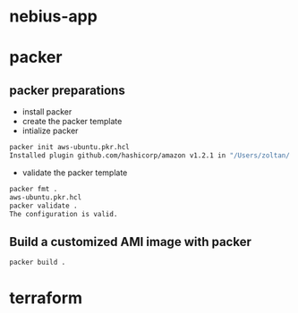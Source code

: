 # nebius-app

# packer
## packer preparations
* install packer
* create the packer template
* intialize packer
```bash
packer init aws-ubuntu.pkr.hcl
Installed plugin github.com/hashicorp/amazon v1.2.1 in "/Users/zoltan/.config/packer/plugins/github.com/hashicorp/amazon/packer-plugin-amazon_v1.2.1_x5.0_darwin_arm64"
```
* validate the packer template
```bash
packer fmt .
aws-ubuntu.pkr.hcl
packer validate .
The configuration is valid.
```
## Build a customized AMI image with packer
```bash
packer build .
```
# terraform

